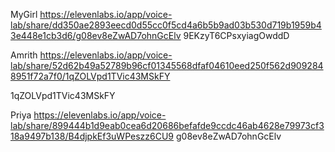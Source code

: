 MyGirl
https://elevenlabs.io/app/voice-lab/share/dd350ae2893eecd0d55cc0f5cd4a6b5b9ad03b530d719b1959b43e448e1cb3d6/g08ev8eZwAD7ohnGcElv
9EKzyT6CPsxyiagOwddD

Amrith
https://elevenlabs.io/app/voice-lab/share/52d62b49a52789b96cf01345568dfaf04610eed250f562d9092848951f72a7f0/1qZOLVpd1TVic43MSkFY

1qZOLVpd1TVic43MSkFY



Priya
https://elevenlabs.io/app/voice-lab/share/899444b1d9eab0cea6d20686befafde9ccdc46ab4628e79973cf318a9497b138/B4djpkEf3uWPeszz6CU9
g08ev8eZwAD7ohnGcElv